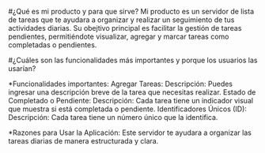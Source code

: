 #¿Qué es mi producto y para que sirve? 
Mi producto es un servidor de lista de tareas que te ayudara a organizar y realizar un seguimiento de tus actividades diarias. 
Su obejtivo principal es facilitar la gestión de tareas pendientes, permitiéndote visualizar, agregar y marcar tareas como completadas o pendientes.

#¿Cuáles son las funcionalidades más importantes y porque los usuarios las usarían?

*Funcionalidades importantes: 
Agregar Tareas: Descripción: Puedes ingresar una descripción breve de la tarea que necesitas realizar. 
Estado de Completado o Pendiente: Descripción: Cada tarea tiene un indicador visual que muestra si está completada o pendiente. 
Identificadores Únicos (ID): Descripción: Cada tarea tiene un número único que la identifica.

*Razones para Usar la Aplicación: Este servidor te ayudara a organizar las tareas diarias de manera estructurada y clara.